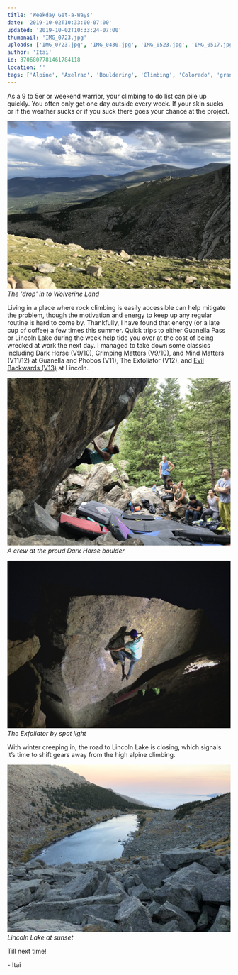 ```yaml
---
title: 'Weekday Get-a-Ways'
date: '2019-10-02T10:33:00-07:00'
updated: '2019-10-02T10:33:24-07:00'
thumbnail: 'IMG_0723.jpg'
uploads: ['IMG_0723.jpg', 'IMG_0430.jpg', 'IMG_0523.jpg', 'IMG_0517.jpg']
author: 'Itai'
id: 3706807781461784118
location: ''
tags: ['Alpine', 'Axelrad', 'Bouldering', 'Climbing', 'Colorado', 'granite', 'Guanella', 'Lake', 'Lincoln', 'Pass', 'Summer', 'talus', 'v12', 'v13']
---
```


As a 9 to 5er or weekend warrior, your climbing to do list can pile up quickly. You often only get one day outside every week. If your skin sucks or if the weather sucks or if you suck there goes your chance at the project.

![The 'drop' in to Wolverine Land](uploads/IMG_0723.jpg)*The 'drop' in to Wolverine Land*

Living in a place where rock climbing is easily accessible can help mitigate the problem, though the motivation and energy to keep up any regular routine is hard to come by. Thankfully, I have found that energy (or a late cup of coffee) a few times this summer. Quick trips to either Guanella Pass or Lincoln Lake during the week help tide you over at the cost of being wrecked at work the next day. I managed to take down some classics including Dark Horse (V9/10), Crimping Matters (V9/10), and Mind Matters (V11/12) at Guanella and Phobos (V11), The Exfoliator (V12), and [Evil Backwards (V13)](https://www.youtube.com/watch?v=tBWv5VM5764&t=7s) at Lincoln.

![A crew at the proud Dark Horse boulder](uploads/IMG_0430.jpg)*A crew at the proud Dark Horse boulder*

![The Exfoliator by spot light](uploads/IMG_0523.jpg)*The Exfoliator by spot light*

With winter creeping in, the road to Lincoln Lake is closing, which signals it’s time to shift gears away from the high alpine climbing.

![Lincoln Lake at sunset](uploads/IMG_0517.jpg)*Lincoln Lake at sunset*

Till next time!

\- Itai
